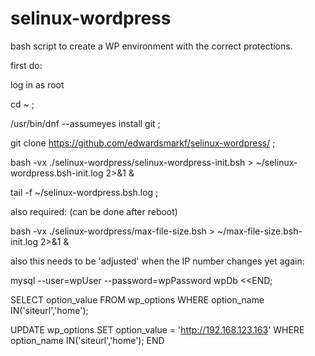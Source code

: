 # selinux-wordpress

bash script to create a WP environment with the correct protections.

first do:

log in as root

cd ~ ;

/usr/bin/dnf  --assumeyes  install git  ;

git clone https://github.com/edwardsmarkf/selinux-wordpress/  ;

bash -vx  ./selinux-wordpress/selinux-wordpress-init.bsh  > ~/selinux-wordpress.bsh-init.log  2>&1  &

tail -f   ~/selinux-wordpress.bsh.log   ;



also required:  (can be done after reboot)

bash -vx  ./selinux-wordpress/max-file-size.bsh  > ~/max-file-size.bsh-init.log  2>&1  &




also this needs to be 'adjusted' when the IP number changes yet again:

mysql   --user=wpUser  --password=wpPassword  wpDb <<END;

  SELECT option_value FROM wp_options WHERE option_name IN('siteurl','home');

  UPDATE  wp_options SET option_value = 'http://192.168.123.163'  WHERE option_name IN('siteurl','home');
END


